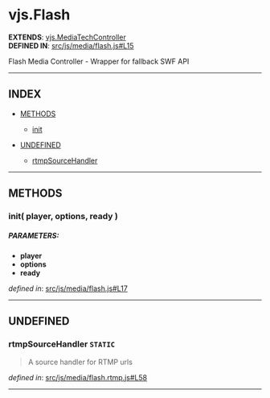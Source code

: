 <!-- GENERATED FROM SOURCE -->

# vjs.Flash

__EXTENDS__: [vjs.MediaTechController](vjs.MediaTechController.md)  
__DEFINED IN__: [src/js/media/flash.js#L15](https://github.com/videojs/video.js/blob/master/src/js/media/flash.js#L15)  

Flash Media Controller - Wrapper for fallback SWF API

---

## INDEX

- [METHODS](#methods)
  - [init](#init-player-options-ready-)

- [UNDEFINED](#undefined)
  - [rtmpSourceHandler](#rtmpsourcehandler-static)

---

## METHODS

### init( player, options, ready )

##### PARAMETERS: 
* __player__ 
* __options__ 
* __ready__ 

_defined in_: [src/js/media/flash.js#L17](https://github.com/videojs/video.js/blob/master/src/js/media/flash.js#L17)

---

## UNDEFINED

### rtmpSourceHandler `STATIC`
> A source handler for RTMP urls

_defined in_: [src/js/media/flash.rtmp.js#L58](https://github.com/videojs/video.js/blob/master/src/js/media/flash.rtmp.js#L58)

---

